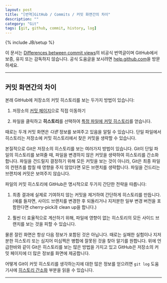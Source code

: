 ```yaml
---
layout: post
title: "[번역]GitHub / Commits / 커밋 화면간의 차이"
description: ""
category: "Git"
tags: [git, github, commit, history, log]
---
```

{% include JB/setup %}

이 문서는 [Differences between commit views](https://help.github.com/articles/differences-between-commit-views)의 비공식 번역글이며 GitHub에서 보증, 유지 또는 감독하지 않습니다. 공식 도움글을 보시려면 [help.github.com](https://help.github.com)을 방문하세요.

---

## 커밋 화면간의 차이

본래 GitHub에 저장소의 커밋 히스토리를 보는 두가지 방법이 있습니다:

1. 저장소의 [커밋 페이지](https://github.com/mozilla/rust/commits/master)으로 직접 이동하기

1. 파일을 클릭하고 **히스토리**를 선택하여 [특정 파일에 커밋 히스토리](https://github.com/mozilla/rust/commits/master/README.md)를 얻습니다.

때로는 두개 커밋 화면은 <em>다른</em> 정보를 보여주고 있음을 알릴 수 있습니다. 단일 파일에서 히스토리는 저장소에 커밋 히스토리에서 찾은 커밋을 생략할 수 있습니다.

본질적으로 Git은 저장소의 히스토리를 보는 여러가지 방법이 있습니다. Git이 단일 파일의 히스토리를 보여줄 때, 파일을 변경하지 않은 커밋을 생략하여 히스토리를 간소화합니다. 파일을 건드릴지 결정하기 위해 모든 커밋을 보는 것이 아니라, Git은 최종 파일의 컨텐츠를 합칠 때 영향을 주지 않았다면 모든 브랜치를 생략합니다. 파일을 건드리는 브랜치에 커밋은 보여주지 않습니다.

파일의 커밋 히스토리에 GitHub은 명시적으로 두가지 간단한 전략을 따릅니다:

1. 최종 결과에 실제로 기여하지 않는 커밋을 제거하여 간단하게 히스토리를 만듭니다.(예를 들자면, 사이드 브랜치를 변경한 후 되돌리거나 지저분한 일부 변경 버전을 포함한다면 cherry-pick과 clean up을 합니다.)

1. 훨씬 더 효율적으로 계산하기 위해, 파일에 영향이 없는 히스토리의 모든 사이드 브랜치를 보는 것을 피할 수 있습니다.

물론 잘린 화면은 항상 다음 정보가 포함된 것은 아닙니다. 때로는 실패한 실험이나 지저분한 히스토리 또는 심지어 미심쩍은 병합에 잘못된 것을 찾아 알기를 원합니다. 위에 언급한바와 같이 Git은 히스토리를 보는 많은 방법을 가지고 있고 GitHub은 저장소의 커밋 페이지에 더 많은 정보를 화면에 제공합니다.

어떻게 Git이 커밋 히스토리를 생각하는지에 대한 많은 정보를 얻으려면 `git log` 도움 기사에 [히스토리 간소화](http://git-scm.com/docs/git-log#_history_simplification) 부분을 읽을 수 있습니다.

---

